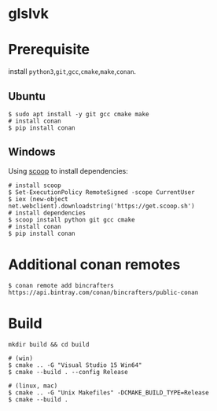 # glslvk

# Prerequisite

install `python3`,`git`,`gcc`,`cmake`,`make`,`conan`.

## Ubuntu
```
$ sudo apt install -y git gcc cmake make
# install conan
$ pip install conan
```

## Windows
Using [scoop](https://scoop.sh/) to install dependencies:
```
# install scoop
$ Set-ExecutionPolicy RemoteSigned -scope CurrentUser
$ iex (new-object net.webclient).downloadstring('https://get.scoop.sh')
# install dependencies
$ scoop install python git gcc cmake
# install conan
$ pip install conan
```

# Additional conan remotes
```
$ conan remote add bincrafters https://api.bintray.com/conan/bincrafters/public-conan

``` 

# Build
```
mkdir build && cd build

# (win)
$ cmake .. -G "Visual Studio 15 Win64"
$ cmake --build . --config Release

# (linux, mac)
$ cmake .. -G "Unix Makefiles" -DCMAKE_BUILD_TYPE=Release
$ cmake --build .
```